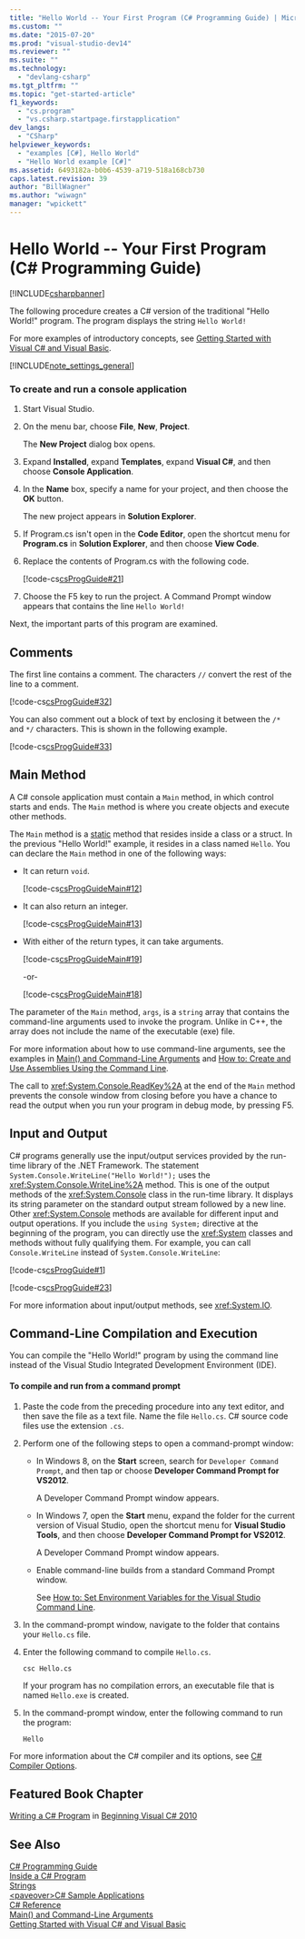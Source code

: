 ```yaml
---
title: "Hello World -- Your First Program (C# Programming Guide) | Microsoft Docs"
ms.custom: ""
ms.date: "2015-07-20"
ms.prod: "visual-studio-dev14"
ms.reviewer: ""
ms.suite: ""
ms.technology: 
  - "devlang-csharp"
ms.tgt_pltfrm: ""
ms.topic: "get-started-article"
f1_keywords: 
  - "cs.program"
  - "vs.csharp.startpage.firstapplication"
dev_langs: 
  - "CSharp"
helpviewer_keywords: 
  - "examples [C#], Hello World"
  - "Hello World example [C#]"
ms.assetid: 6493182a-b0b6-4539-a719-518a168cb730
caps.latest.revision: 39
author: "BillWagner"
ms.author: "wiwagn"
manager: "wpickett"
---
```

# Hello World -- Your First Program (C# Programming Guide)
[!INCLUDE[csharpbanner](../../../includes/csharpbanner.md)]

The following procedure creates a C# version of the traditional "Hello World!" program. The program displays the string `Hello World!`  
  
 For more examples of introductory concepts, see [Getting Started with Visual C# and Visual Basic](/visual-studio/ide/getting-started-with-visual-csharp-and-visual-basic).  
  
 [!INCLUDE[note_settings_general](../../../includes/note-settings-general-md.md)]  
  
### To create and run a console application  
  
1.  Start Visual Studio.  
  
2.  On the menu bar, choose **File**, **New**, **Project**.  
  
     The **New Project** dialog box opens.  
  
3.  Expand **Installed**, expand **Templates**, expand **Visual C#**, and then choose **Console Application**.  
  
4.  In the **Name** box, specify a name for your project, and then choose the **OK** button.  
  
     The new project appears in **Solution Explorer**.  
  
5.  If Program.cs isn't open in the **Code Editor**, open the shortcut menu for **Program.cs** in **Solution Explorer**, and then choose **View Code**.  
  
6.  Replace the contents of Program.cs with the following code.  
  
     [!code-cs[csProgGuide#21](../../../csharp/programming-guide/inside-a-program/codesnippet/csharp/csProgGuide/progGuide.cs#21)]  
  
7.  Choose the F5 key to run the project. A Command Prompt window appears that contains the line `Hello World!`  
  
 Next, the important parts of this program are examined.  
  
## Comments  
 The first line contains a comment. The characters `//` convert the rest of the line to a comment.  
  
 [!code-cs[csProgGuide#32](../../../csharp/programming-guide/inside-a-program/codesnippet/csharp/csProgGuide/progGuide.cs#32)]  
  
 You can also comment out a block of text by enclosing it between the `/*` and `*/` characters. This is shown in the following example.  
  
 [!code-cs[csProgGuide#33](../../../csharp/programming-guide/inside-a-program/codesnippet/csharp/csProgGuide/progGuide.cs#33)]  
  
## Main Method  
 A C# console application must contain a `Main` method, in which control starts and ends. The `Main` method is where you create objects and execute other methods.  
  
 The `Main` method is a [static](../../../csharp/language-reference/keywords/static.md) method that resides inside a class or a struct. In the previous "Hello World!" example, it resides in a class named `Hello`. You can declare the `Main` method in one of the following ways:  
  
-   It can return `void`.  
  
     [!code-cs[csProgGuideMain#12](../../../csharp/programming-guide/inside-a-program/codesnippet/csharp/hello-world-your-first-p_4.cs)]  
  
-   It can also return an integer.  
  
     [!code-cs[csProgGuideMain#13](../../../csharp/programming-guide/inside-a-program/codesnippet/csharp/hello-world-your-first-p_5.cs)]  
  
-   With either of the return types, it can take arguments.  
  
     [!code-cs[csProgGuideMain#19](../../../csharp/programming-guide/inside-a-program/codesnippet/csharp/hello-world-your-first-p_6.cs)]  
  
     -or-  
  
     [!code-cs[csProgGuideMain#18](../../../csharp/programming-guide/inside-a-program/codesnippet/csharp/hello-world-your-first-p_7.cs)]  
  
 The parameter of the `Main` method, `args`, is a `string` array that contains the command-line arguments used to invoke the program. Unlike in C++, the array does not include the name of the executable (exe) file.  
  
 For more information about how to use command-line arguments, see the examples in [Main() and Command-Line Arguments](../../../csharp/programming-guide/main-and-command-args/main-and-command-line-arguments.md) and [How to: Create and Use Assemblies Using the Command Line](../Topic/How%20to:%20Create%20and%20Use%20Assemblies%20Using%20the%20Command%20Line%20\(C%23%20and%20Visual%20Basic\).md).  
  
 The call to <xref:System.Console.ReadKey%2A> at the end of the `Main` method prevents the console window from closing before you have a chance to read the output when you run your program in debug mode, by pressing F5.  
  
## Input and Output  
 C# programs generally use the input/output services provided by the run-time library of the .NET Framework. The statement `System.Console.WriteLine("Hello World!");` uses the <xref:System.Console.WriteLine%2A> method. This is one of the output methods of the <xref:System.Console> class in the run-time library. It displays its string parameter on the standard output stream followed by a new line. Other <xref:System.Console> methods are available for different input and output operations. If you include the `using System;` directive at the beginning of the program, you can directly use the <xref:System> classes and methods without fully qualifying them. For example, you can call `Console.WriteLine` instead of `System.Console.WriteLine`:  
  
 [!code-cs[csProgGuide#1](../../../csharp/programming-guide/inside-a-program/codesnippet/csharp/csProgGuide/using.cs#1)]  
  
 [!code-cs[csProgGuide#23](../../../csharp/programming-guide/inside-a-program/codesnippet/csharp/csProgGuide/progGuide.cs#23)]  
  
 For more information about input/output methods, see <xref:System.IO>.  
  
## Command-Line Compilation and Execution  
 You can compile the "Hello World!" program by using the command line instead of the Visual Studio Integrated Development Environment (IDE).  
  
#### To compile and run from a command prompt  
  
1.  Paste the code from the preceding procedure into any text editor, and then save the file as a text file. Name the file `Hello.cs`. C# source code files use the extension `.cs`.  
  
2.  Perform one of the following steps to open a command-prompt window:  
  
    -   In Windows 8, on the **Start** screen, search for `Developer Command Prompt`, and then tap or choose **Developer Command Prompt for VS2012**.  
  
         A Developer Command Prompt window appears.  
  
    -   In Windows 7, open the **Start** menu, expand the folder for the current version of Visual Studio, open the shortcut menu for **Visual Studio Tools**, and then choose **Developer Command Prompt for VS2012**.  
  
         A Developer Command Prompt window appears.  
  
    -   Enable command-line builds from a standard Command Prompt window.  
  
         See [How to: Set Environment Variables for the Visual Studio Command Line](../../../csharp/language-reference/compiler-options/how-to-set-environment-variables-for-the-visual-studio-command-line.md).  
  
3.  In the command-prompt window, navigate to the folder that contains your `Hello.cs` file.  
  
4.  Enter the following command to compile `Hello.cs`.  
  
     `csc Hello.cs`  
  
     If your program has no compilation errors, an executable file that is named `Hello.exe` is created.  
  
5.  In the command-prompt window, enter the following command to run the program:  
  
     `Hello`  
  
 For more information about the C# compiler and its options, see [C# Compiler Options](../../../csharp/language-reference/compiler-options/index.md).  
  
## Featured Book Chapter  
 [Writing a C# Program](http://go.microsoft.com/fwlink/?LinkId=221227) in [Beginning Visual C# 2010](http://go.microsoft.com/fwlink/?LinkId=221214)  
  
## See Also  
 [C# Programming Guide](../../../csharp/programming-guide/index.md)   
 [Inside a C# Program](../../../csharp/programming-guide/inside-a-program/index.md)   
 [Strings](../../../csharp/programming-guide/strings/index.md)   
 [\<paveover>C# Sample Applications](http://msdn.microsoft.com/en-us/9a9d7aaa-51d3-4224-b564-95409b0f3e15)   
 [C# Reference](../../../csharp/language-reference/index.md)   
 [Main() and Command-Line Arguments](../../../csharp/programming-guide/main-and-command-args/main-and-command-line-arguments.md)   
 [Getting Started with Visual C# and Visual Basic](/visual-studio/ide/getting-started-with-visual-csharp-and-visual-basic)